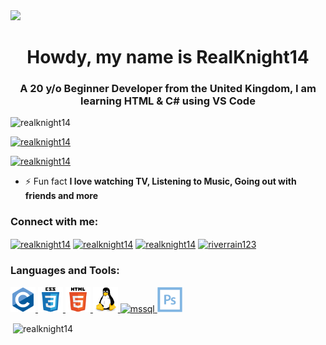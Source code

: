 <img src="https://i.imgur.com/beagGqU.png">

<h1 align="center">Howdy, my name is RealKnight14</h1>
<h3 align="center">A 20 y/o Beginner Developer from the United Kingdom, I am learning HTML & C# using VS Code</h3>

<p align="left"> <img src="https://komarev.com/ghpvc/?username=realknight14&label=Profile%20views&color=0e75b6&style=flat" alt="realknight14" /> </p>

<p align="left"> <a href="https://github.com/ryo-ma/github-profile-trophy"><img src="https://github-profile-trophy.vercel.app/?username=realknight14" alt="realknight14" /></a> </p>

<p align="left"> <a href="https://twitter.com/realknight14" target="blank"><img src="https://img.shields.io/twitter/follow/realknight14?logo=twitter&style=for-the-badge" alt="realknight14" /></a> </p>

- ⚡ Fun fact **I love watching TV, Listening to Music, Going out with friends and more**

<h3 align="left">Connect with me:</h3>
<p align="left">
<a href="https://twitter.com/realknight14" target="blank"><img align="center" src="https://raw.githubusercontent.com/rahuldkjain/github-profile-readme-generator/master/src/images/icons/Social/twitter.svg" alt="realknight14" height="30" width="40" /></a>
<a href="https://instagram.com/realknight14" target="blank"><img align="center" src="https://raw.githubusercontent.com/rahuldkjain/github-profile-readme-generator/master/src/images/icons/Social/instagram.svg" alt="realknight14" height="30" width="40" /></a>
<a href="https://www.youtube.com/c/realknight14" target="blank"><img align="center" src="https://raw.githubusercontent.com/rahuldkjain/github-profile-readme-generator/master/src/images/icons/Social/youtube.svg" alt="realknight14" height="30" width="40" /></a>
<a href="https://discord.gg/riverrain123" target="blank"><img align="center" src="https://raw.githubusercontent.com/rahuldkjain/github-profile-readme-generator/master/src/images/icons/Social/discord.svg" alt="riverrain123" height="30" width="40" /></a>
</p>
<h3 align="left">Languages and Tools:</h3>
<p align="left"> <a href="https://www.cprogramming.com/" target="_blank" rel="noreferrer"> <img src="https://raw.githubusercontent.com/devicons/devicon/master/icons/c/c-original.svg" alt="c" width="40" height="40"/> </a> <a href="https://www.w3schools.com/css/" target="_blank" rel="noreferrer"> <img src="https://raw.githubusercontent.com/devicons/devicon/master/icons/css3/css3-original-wordmark.svg" alt="css3" width="40" height="40"/> </a> <a href="https://www.w3.org/html/" target="_blank" rel="noreferrer"> <img src="https://raw.githubusercontent.com/devicons/devicon/master/icons/html5/html5-original-wordmark.svg" alt="html5" width="40" height="40"/> </a> <a href="https://www.linux.org/" target="_blank" rel="noreferrer"> <img src="https://raw.githubusercontent.com/devicons/devicon/master/icons/linux/linux-original.svg" alt="linux" width="40" height="40"/> </a> <a href="https://www.microsoft.com/en-us/sql-server" target="_blank" rel="noreferrer"> <img src="https://www.svgrepo.com/show/303229/microsoft-sql-server-logo.svg" alt="mssql" width="40" height="40"/> </a> <a href="https://www.photoshop.com/en" target="_blank" rel="noreferrer"> <img src="https://raw.githubusercontent.com/devicons/devicon/master/icons/photoshop/photoshop-line.svg" alt="photoshop" width="40" height="40"/> </a> </p>

<p>&nbsp;<img align="center" src="https://github-readme-stats.vercel.app/api?username=realknight14&show_icons=true&locale=en" alt="realknight14" /></p>
